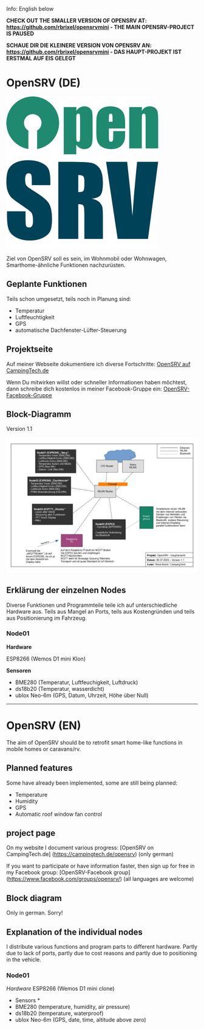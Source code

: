 Info: English below

**CHECK OUT THE SMALLER VERSION OF OPENSRV AT: https://github.com/rbrixel/opensrvmini - THE MAIN OPENSRV-PROJECT IS PAUSED**

**SCHAUE DIR DIE KLEINERE VERSION VON OPENSRV AN: https://github.com/rbrixel/opensrvmini - DAS HAUPT-PROJEKT IST ERSTMAL AUF EIS GELEGT**

# OpenSRV (DE)

![OpenSRV-Logo](/OpenSRV-Logo.jpg)

Ziel von OpenSRV soll es sein, im Wohnmobil oder Wohnwagen, Smarthome-ähnliche Funktionen nachzurüsten.

## Geplante Funktionen

Teils schon umgesetzt, teils noch in Planung sind:

* Temperatur
* Luftfeuchtigkeit
* GPS
* automatische Dachfenster-Lüfter-Steuerung

## Projektseite

Auf meiner Webseite dokumentiere ich diverse Fortschritte: [OpenSRV auf CampingTech.de](https://campingtech.de/opensrv)

Wenn Du mitwirken willst oder schneller Informationen haben möchtest, dann schreibe dich kostenlos in meiner Facebook-Gruppe ein: [OpenSRV-Facebook-Gruppe](https://www.facebook.com/groups/opensrv/)

## Block-Diagramm

Version 1.1

![Block-Diagramm V1.1 von OpenSRV](/OpenSRV-block-diagram.jpg)

## Erklärung der einzelnen Nodes

Diverse Funktionen und Programmteile teile ich auf unterschiedliche Hardware aus. Teils aus Mangel an Ports, teils aus Kostengründen und teils aus Positionierung im Fahrzeug.

### Node01

**Hardware**

ESP8266 (Wemos D1 mini Klon)

**Sensoren**

* BME280 (Temperatur, Luftfeuchigkeit, Luftdruck)
* ds18b20 (Temperatur, wasserdicht)
* ublox Neo-6m (GPS, Datum, Uhrzeit, Höhe über Null)

---

# OpenSRV (EN)

The aim of OpenSRV should be to retrofit smart home-like functions in mobile homes or caravans/rv.

## Planned features

Some have already been implemented, some are still being planned:

* Temperature
* Humidity
* GPS
* Automatic roof window fan control

## project page

On my website I document various progress: [OpenSRV on CampingTech.de] (https://campingtech.de/opensrv) (only german)

If you want to participate or have information faster, then sign up for free in my Facebook group: [OpenSRV-Facebook group] (https://www.facebook.com/groups/opensrv/) (all languages are welcome)

## Block diagram

Only in german. Sorry!

## Explanation of the individual nodes

I distribute various functions and program parts to different hardware. Partly due to lack of ports, partly due to cost reasons and partly due to positioning in the vehicle.

### Node01

*Hardware*
ESP8266 (Wemos D1 mini clone)

* Sensors *
* BME280 (temperature, humidity, air pressure)
* ds18b20 (temperature, waterproof)
* ublox Neo-6m (GPS, date, time, altitude above zero)
